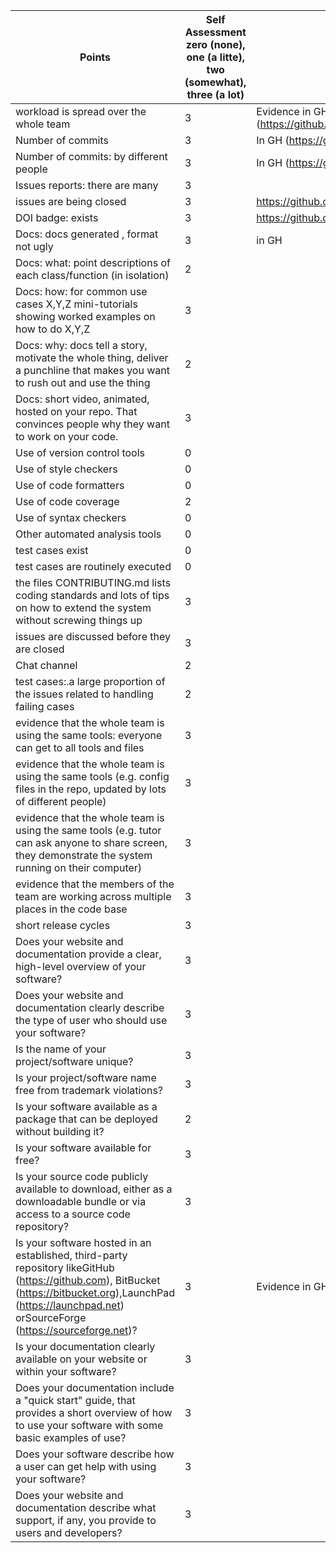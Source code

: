 | Points | Self Assessment zero (none), one (a litte), two (somewhat), three (a lot) | Links |
|--------|-----------------|-------|
| workload is spread over the whole team | 3 | Evidence in GH (https://github.com/hiralbhanu/Sentiment_Analyser/commits/main) |
| Number of commits	| 3 | In GH (https://github.com/hiralbhanu/Sentiment_Analyser/commits/main) |
| Number of commits: by different people	| 3 | In GH (https://github.com/hiralbhanu/Sentiment_Analyser/commits/main) |
| Issues reports: there are many | 3 | |
| issues are being closed | 3 | https://github.com/hiralbhanu/Sentiment_Analyser/issues |
| DOI badge: exists	| 3 | https://github.com/hiralbhanu/Sentiment_Analyser/blob/main/README.md |
| Docs: docs generated , format not ugly | 3 | in GH |
| Docs: what: point descriptions of each class/function (in isolation) | 2 | |	
| Docs: how: for common use cases X,Y,Z mini-tutorials showing worked examples on how to do X,Y,Z | 3 | |
| Docs: why: docs tell a story, motivate the whole thing, deliver a punchline that makes you want to rush out and use the thing | 2 | |
|Docs: short video, animated, hosted on your repo. That convinces people why they want to work on your code. | 3 | |
| Use of version control tools | 0 | |	
| Use of style checkers | 0 | |
| Use of code formatters | 0 | |
| Use of code coverage | 2 | |
| Use of syntax checkers | 0 |   |
| Other automated analysis tools | 0 | |
| test cases exist | 0 | |
| test cases are routinely executed | 0 | | 
| the files CONTRIBUTING.md lists coding standards and lots of tips on how to extend the system without screwing things up | 3 | |
| issues are discussed before they are closed	| 3 | |
| Chat channel | 2 | |
| test cases:.a large proportion of the issues related to handling failing cases | 2 | |
| evidence that the whole team is using the same tools: everyone can get to all tools and files | 3 | |
| evidence that the whole team is using the same tools (e.g. config files in the repo, updated by lots of different people) | 3 | |	
| evidence that the whole team is using the same tools (e.g. tutor can ask anyone to share screen, they demonstrate the system running on their computer) | 3 | |	
| evidence that the members of the team are working across multiple places in the code base	| 3 |   |
| short release cycles | 3 | |
| Does your website and documentation provide a clear, high-level overview of your software?  | 3 | |
| Does your website and documentation clearly describe the type of user who should use your software? | 3 | |
| Is the name of your project/software unique? | 3 | |
| Is your project/software name free from trademark violations? | 3 | |
| Is your software available as a package that can be deployed without building it? | 2 | |
| Is your software available for free? | 3 | |
| Is your source code publicly available to download, either as a downloadable bundle or via access to a source code repository? | 3 | |
| Is your software hosted in an established, third-party repository likeGitHub (https://github.com), BitBucket (https://bitbucket.org),LaunchPad (https://launchpad.net) orSourceForge (https://sourceforge.net)? | 3 | Evidence in GH (https://github.com/hiralbhanu/Sentiment_Analyser |
| Is your documentation clearly available on your website or within your software? | 3 | |
| Does your documentation include a "quick start" guide, that provides a short overview of how to use your software with some basic examples of use? | 3 | |
| Does your software describe how a user can get help with using your software? | 3 | |
| Does your website and documentation describe what support, if any, you provide to users and developers? | 3 | |
